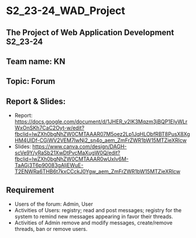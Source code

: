 # S2_23-24_WAD_Project 
## The Project of Web Application Development S2_23-24
## Team name: KN
## Topic: Forum
## Report & Slides: 
- Report: https://docs.google.com/document/d/1JHER_v2lK3Mqzm3jBQP1EIyWLrWxOnSKh7CaC2Oyt-w/edit?fbclid=IwZXh0bgNhZW0CMTAAAR07M5oez2Lp1JqHLObfRBT8PusX8XgHM4UIDf-CGiWV2VEM7lwNj2_sn4o_aem_ZmFrZWR1bW15MTZieXRlcw
- Slides: https://www.canva.com/design/DAGH-scVe9Y/yRaSb21XwDtPvcMaXugW0Q/edit?fbclid=IwZXh0bgNhZW0CMTAAAR0wUxIv6M-TaAGj3T6p90083gAljEWuE-T2ENWRa6THB6t7kxCCckJ0Ygw_aem_ZmFrZWR1bW15MTZieXRlcw
## Requirement
- Users of the forum: Admin, User
- Activities of Users: registry; read and post messages; registry for the system to remind new messages appearing in favor their threads.
- Activities of Admin remove and modify messages, create/remove threads, ban or remove users.
